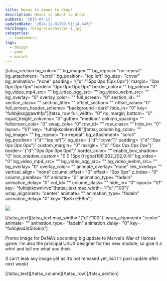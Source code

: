 ```yaml
---
title: Nexus is about to drop!
description: Nexus is about to drop!
pubDate: '2015-07-11'
updatedDate: '2024-12-01T03:51:14.447Z'
heroImage: /blog-placeholder-1.jpg
categories:
  - randomness
tags:
  - design
  - game
  - marvel
---
```


\[tatsu\_section bg\_color= "" bg\_image= "" bg\_repeat= "no-repeat" bg\_attachment= "scroll" bg\_position= "top left" bg\_size= "cover" bg\_animation= "none" padding= '{"d":"15px 0px 15px 0px"}' margin= "0px 0px 0px 0px" border= "0px 0px 0px 0px" border\_color= "" bg\_video= "0" bg\_video\_mp4\_src= "" bg\_video\_ogg\_src= "" bg\_video\_webm\_src= "" bg\_overlay= "0" overlay\_color= "" full\_screen= "0" section\_id= "" section\_class= "" section\_title= "" offset\_section= "" offset\_value= "0" full\_screen\_header\_scheme= "background--dark" hide\_in= "0" key= "fuhbjkkcgqawthfp"\]\[tatsu\_row full\_width= "0" no\_margin\_bottom= "0" equal\_height\_columns= "0" gutter= "medium" column\_spacing= "" fullscreen\_cols= "0" swap\_cols= "0" row\_id= "" row\_class= "" hide\_in= "0" layout= "1/1" key= "fuhbjkkcoleev49l"\]\[tatsu\_column bg\_color= "" bg\_image= "" bg\_repeat= "no-repeat" bg\_attachment= "scroll" bg\_position= '{"d":"top left"}' bg\_size= '{"d":"cover"}' padding= '{"d":"0px 0px 0px 0px"}' custom\_margin= "0" margin= '{"d":"0px 0px 0px 0px"}' border= '{"d":"0px 0px 0px 0px"}' border\_color= "" enable\_box\_shadow= "0" box\_shadow\_custom= "0 0 15px 0 rgba(198,202,202,0.4)" bg\_video= "0" bg\_video\_mp4\_src= "" bg\_video\_ogg\_src= "" bg\_video\_webm\_src= "" bg\_overlay= "0" overlay\_color= "" animate\_overlay= "none" link\_overlay= "" vertical\_align= "none" column\_offset= "0" offset= "0px 0px" z\_index= "0" column\_parallax= "0" animate= "0" animation\_type= "fadeIn" animation\_delay= "0" col\_id= "" column\_class= "" hide\_in= "0" layout= "1/1" key= "fuhbjkkcwniirvz"\]\[tatsu\_text max\_width= '{"d":"100"}' wrap\_alignment= "center" animate= "" animation\_type= "fadeIn" animation\_delay= "0" key= "ByKxrEF8m"\]

![](/blog-placeholder-3.jpg)

\[/tatsu\_text\]\[tatsu\_text max\_width= '{"d":"100"}' wrap\_alignment= "center" animate= "" animation\_type= "fadeIn" animation\_delay= "0" key= "fuhbjkkd3r50o6ib"\]

Promo image for DeNA’s upcoming big update to Marvel’s War of Heroes game. I’m also the principal UI/UX designer for this new module, so give it a whirl and tell me what you think

(I can’t leak any image yet as it’s not released yet, but I’ll post update after next week)

\[/tatsu\_text\]\[/tatsu\_column\]\[/tatsu\_row\]\[/tatsu\_section\]
